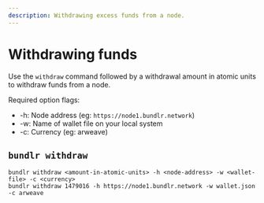 ```yaml
---
description: Withdrawing excess funds from a node.
---
```


# Withdrawing funds

Use the `withdraw` command followed by a withdrawal amount in atomic units to withdraw funds from a node.

Required option flags:

-   -h: Node address (eg: `https://node1.bundlr.network`)
-   -w: Name of wallet file on your local system
-   -c: Currency (eg: arweave)

## `bundlr withdraw`

```console
bundlr withdraw <amount-in-atomic-units> -h <node-address> -w <wallet-file> -c <currency>
bundlr withdraw 1479016 -h https://node1.bundlr.network -w wallet.json -c arweave
```
